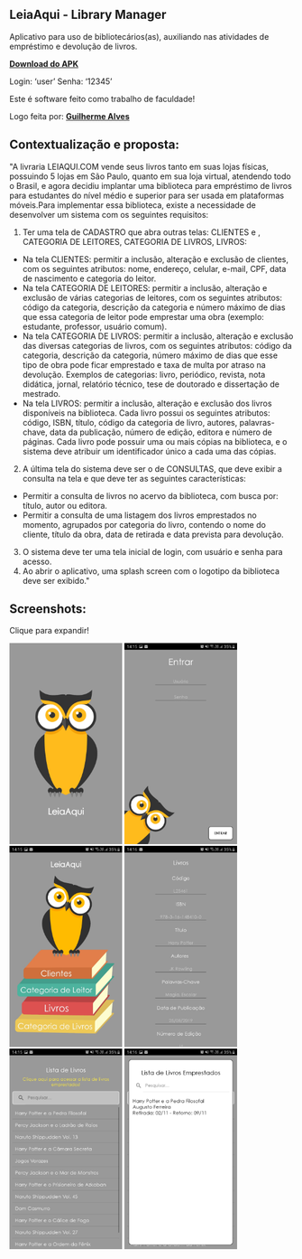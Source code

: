 ## LeiaAqui - Library Manager

Aplicativo para uso de bibliotecários(as), auxiliando nas atividades de empréstimo e devolução de livros.

 **[Download do APK](http://www.augustofrr.ga/#portfolio)**

Login: ‘user’
Senha: ‘12345’

Este é software feito como trabalho de faculdade! 

Logo feita por: **[Guilherme Alves](https://github.com/guilhermealves63)**



## Contextualização e proposta:

"A livraria LEIAQUI.COM vende seus livros tanto em suas lojas físicas, possuindo 5 lojas em São Paulo, quanto em sua loja virtual, atendendo todo o Brasil, e agora decidiu implantar uma biblioteca para empréstimo de livros para estudantes do nível médio e superior para ser usada em plataformas móveis.Para implementar essa biblioteca, existe a necessidade de desenvolver um sistema com os seguintes requisitos:

1. Ter uma tela de CADASTRO que abra outras telas: CLIENTES e , CATEGORIA DE LEITORES, CATEGORIA DE LIVROS, LIVROS:
* Na tela CLIENTES: permitir a inclusão, alteração e exclusão de clientes, com os seguintes atributos: nome, endereço, celular, e-mail, CPF, data de nascimento e categoria do leitor.
* Na tela CATEGORIA DE LEITORES: permitir a inclusão, alteração e exclusão de várias categorias de leitores, com os seguintes atributos: código da categoria, descrição da categoria e número máximo de dias que essa categoria de leitor pode emprestar uma obra (exemplo: estudante, professor, usuário comum).
* Na tela CATEGORIA DE LIVROS: permitir a inclusão, alteração e exclusão das diversas categorias de livros, com os seguintes atributos: código da categoria, descrição da categoria, número máximo de dias que esse tipo de obra pode ficar emprestado e taxa de multa por atraso na devolução. Exemplos de categorias: livro, periódico, revista, nota didática, jornal, relatório técnico, tese de doutorado e dissertação de mestrado.
* Na tela LIVROS: permitir a inclusão, alteração e exclusão dos livros disponíveis na biblioteca. Cada livro possui os seguintes atributos: código, ISBN, título, código da categoria de livro, autores, palavras-chave, data da publicação, número de edição, editora e número de páginas. Cada livro pode possuir uma ou mais cópias na biblioteca, e o sistema deve atribuir um identificador único a cada uma das cópias.
    
2. A última tela do sistema deve ser o de CONSULTAS, que deve exibir a consulta na tela e que deve ter as seguintes características:
* Permitir a consulta de livros no acervo da biblioteca, com busca por: título, autor ou editora.
* Permitir a consulta de uma listagem dos livros emprestados no momento, agrupados por categoria do livro, contendo o nome do cliente, título da obra, data de retirada e data prevista para devolução.

3. O sistema deve ter uma tela inicial de login, com usuário e senha para acesso.
4. Ao abrir o aplicativo, uma splash screen com o logotipo da biblioteca deve ser exibido."


## Screenshots:

Clique para expandir!

<img src="https://github.com/AugustoFrr/leia-aqui/blob/master/screenshots/splash_screen.jpg" width="200"> </img>
<img src="https://github.com/AugustoFrr/leia-aqui/blob/master/screenshots/login_screen.jpg" width="200"> </img>
<img src="https://github.com/AugustoFrr/leia-aqui/blob/master/screenshots/main_menu.jpg" width="200"> </img>
<img src="https://github.com/AugustoFrr/leia-aqui/blob/master/screenshots/insert_screen.jpg" width="200"> </img>
<img src="https://github.com/AugustoFrr/leia-aqui/blob/master/screenshots/search_books.jpg" width="200"> </img>
<img src="https://github.com/AugustoFrr/leia-aqui/blob/master/screenshots/borrowed-screen.jpg" width="200"> </img>

